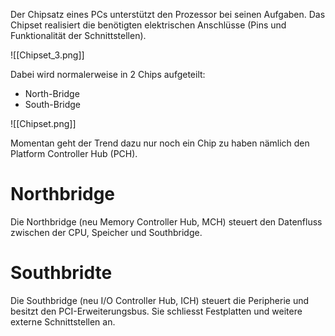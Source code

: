 Der Chipsatz eines PCs unterstützt den Prozessor bei seinen Aufgaben.
Das Chipset realisiert die benötigten elektrischen Anschlüsse (Pins und Funktionalität der Schnittstellen).

![[Chipset_3.png]]

Dabei wird normalerweise in 2 Chips aufgeteilt:
- North-Bridge
- South-Bridge

![[Chipset.png]]

Momentan geht der Trend dazu nur noch ein Chip zu haben nämlich den Platform Controller Hub (PCH).
# Northbridge
Die Northbridge (neu Memory Controller Hub, MCH) steuert den Datenfluss zwischen der CPU, Speicher und Southbridge.

# Southbridte
Die Southbridge (neu I/O Controller Hub, ICH) steuert die Peripherie und besitzt den PCI-Erweiterungsbus. Sie schliesst Festplatten und weitere externe Schnittstellen an.

